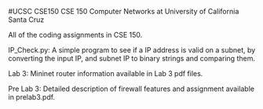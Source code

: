 #UCSC CSE150
CSE 150 Computer Networks at University of California Santa Cruz

All of the coding assignments in CSE 150. 

IP_Check.py: A simple program to see if a IP address is valid on a subnet, by converting the input IP, and subnet IP to binary strings and comparing them. 

Lab 3: Mininet router information available in Lab 3 pdf files. 

Pre Lab 3: Detailed description of firewall features and assignment available in prelab3.pdf.
